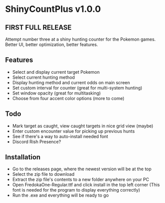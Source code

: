 # ShinyCountPlus v1.0.0
## FIRST FULL RELEASE
Attempt number three at a shiny hunting counter for the Pokemon games. Better UI, better optimization, better features.

## Features
- Select and display current target Pokemon
- Select current hunting method
- Display hunting method and current odds on main screen
- Set custom interval for counter (great for multi-system hunting)
- Set window opacity (great for multitasking)
- Choose from four accent color options (more to come)

## Todo
- Mark target as caught, view caught targets in nice grid view (maybe)
- Enter custom encounter value for picking up previous hunts
- See if there's a way to auto-install needed font
- Discord Rish Presence?

## Installation
- Go to the releases page, where the newest version will be at the top
- Select the zip file to download
- Extract the zip file's contents to a new folder anywhere on your PC
- Open FredokaOne-Regular.ttf and click install in the top left corner (This font is needed for the program to display everything correctly)
- Run the .exe and everything will be ready to go
